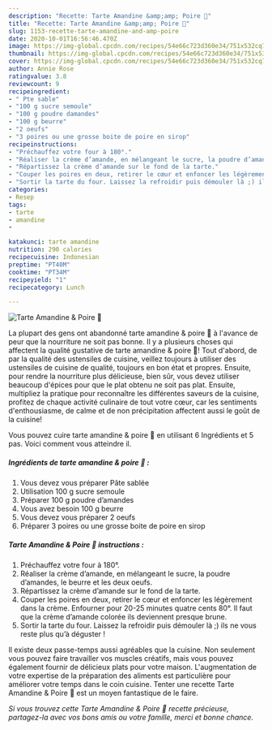 ```yaml
---
description: "Recette: Tarte Amandine &amp;amp; Poire 🍐"
title: "Recette: Tarte Amandine &amp;amp; Poire 🍐"
slug: 1153-recette-tarte-amandine-and-amp-poire
date: 2020-10-01T16:56:46.470Z
image: https://img-global.cpcdn.com/recipes/54e66c723d360e34/751x532cq70/tarte-amandine-poire-🍐-photo-principale-de-la-recette.jpg
thumbnail: https://img-global.cpcdn.com/recipes/54e66c723d360e34/751x532cq70/tarte-amandine-poire-🍐-photo-principale-de-la-recette.jpg
cover: https://img-global.cpcdn.com/recipes/54e66c723d360e34/751x532cq70/tarte-amandine-poire-🍐-photo-principale-de-la-recette.jpg
author: Annie Rose
ratingvalue: 3.8
reviewcount: 9
recipeingredient:
- " Pte sable"
- "100 g sucre semoule"
- "100 g poudre damandes"
- "100 g beurre"
- "2 oeufs"
- "3 poires ou une grosse boite de poire en sirop"
recipeinstructions:
- "Préchauffez votre four à 180°."
- "Réaliser la crème d’amande, en mélangeant le sucre, la poudre d’amandes, le beurre et les deux oeufs."
- "Répartissez la crème d’amande sur le fond de la tarte."
- "Couper les poires en deux, retirer le cœur et enfoncer les légèrement dans la crème. Enfourner pour 20-25 minutes quatre cents 80°. Il faut que la crème d’amande colorée ils deviennent presque brune."
- "Sortir la tarte du four. Laissez la refroidir puis démouler là ;) ils ne vous reste plus qu’à déguster !"
categories:
- Resep
tags:
- tarte
- amandine
- 

katakunci: tarte amandine  
nutrition: 290 calories
recipecuisine: Indonesian
preptime: "PT40M"
cooktime: "PT34M"
recipeyield: "1"
recipecategory: Lunch

---
```



![Tarte Amandine &amp; Poire 🍐](https://img-global.cpcdn.com/recipes/54e66c723d360e34/751x532cq70/tarte-amandine-poire-🍐-photo-principale-de-la-recette.jpg)

La plupart des gens ont abandonné tarte amandine &amp; poire 🍐 à l'avance de peur que la nourriture ne soit pas bonne. Il y a plusieurs choses qui affectent la qualité gustative de tarte amandine &amp; poire 🍐! Tout d'abord, de par la qualité des ustensiles de cuisine, veillez toujours à utiliser des ustensiles de cuisine de qualité, toujours en bon état et propres. Ensuite, pour rendre la nourriture plus délicieuse, bien sûr, vous devez utiliser beaucoup d'épices pour que le plat obtenu ne soit pas plat. Ensuite, multipliez la pratique pour reconnaître les différentes saveurs de la cuisine, profitez de chaque activité culinaire de tout votre cœur, car les sentiments d'enthousiasme, de calme et de non précipitation affectent aussi le goût de la cuisine!

<!--inarticleads1-->

Vous pouvez cuire tarte amandine &amp; poire 🍐 en utilisant 6 Ingrédients et 5 pas. Voici comment vous atteindre il.

##### Ingrédients de tarte amandine &amp; poire 🍐 :

1. Vous devez vous préparer  Pâte sablée
1. Utilisation 100 g sucre semoule
1. Préparer 100 g poudre d’amandes
1. Vous avez besoin 100 g beurre
1. Vous devez vous préparer 2 oeufs
1. Préparer 3 poires ou une grosse boite de poire en sirop




<!--inarticleads2-->

##### Tarte Amandine &amp; Poire 🍐 instructions :

1. Préchauffez votre four à 180°.
1. Réaliser la crème d’amande, en mélangeant le sucre, la poudre d’amandes, le beurre et les deux oeufs.
1. Répartissez la crème d’amande sur le fond de la tarte.
1. Couper les poires en deux, retirer le cœur et enfoncer les légèrement dans la crème. Enfourner pour 20-25 minutes quatre cents 80°. Il faut que la crème d’amande colorée ils deviennent presque brune.
1. Sortir la tarte du four. Laissez la refroidir puis démouler là ;) ils ne vous reste plus qu’à déguster !




<!--inarticleads1-->

<p>
Il existe deux passe-temps aussi agréables que la cuisine. Non seulement vous pouvez faire travailler vos muscles créatifs, mais vous pouvez également fournir de délicieux plats pour votre maison. L'augmentation de votre expertise de la préparation des aliments est particulière pour améliorer votre temps dans le coin cuisine. Tenter une recette Tarte Amandine &amp; Poire 🍐 est un moyen fantastique de le faire.
</p>

<p>
<i>Si vous trouvez cette Tarte Amandine &amp; Poire 🍐 recette précieuse, partagez-la avec vos bons amis ou votre famille, merci et bonne chance.</i>
</p>
